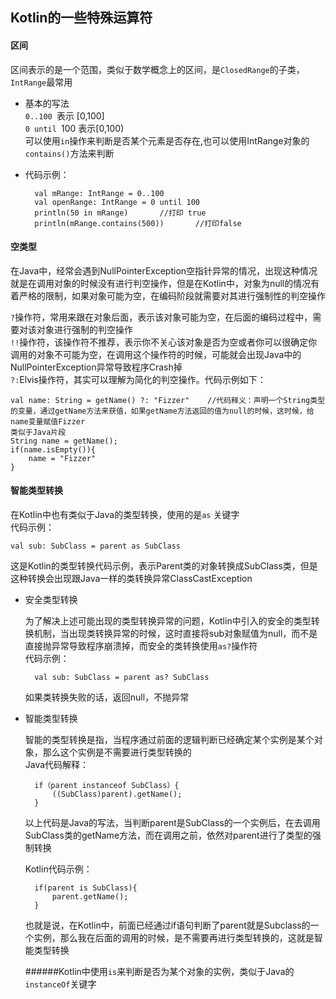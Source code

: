 ## Kotlin的一些特殊运算符

#### 区间

区间表示的是一个范围，类似于数学概念上的区间，是`ClosedRange`的子类，`IntRange`最常用

* 基本的写法    
`0..100 `表示 [0,100]    
`0 until `100 表示[0,100)    
可以使用`in`操作来判断是否某个元素是否存在,也可以使用IntRange对象的`contains()`方法来判断

* 代码示例：

		val mRange: IntRange = 0..100
		val openRange: IntRange = 0 until 100
		println(50 in mRange)		//打印 true
		println(mRange.contains(500)) 		//打印false
		
		
#### 空类型

在Java中，经常会遇到NullPointerException空指针异常的情况，出现这种情况就是在调用对象的时候没有进行判空操作，但是在Kotlin中，对象为null的情况有着严格的限制，如果对象可能为空，在编码阶段就需要对其进行强制性的判空操作

`?`操作符，常用来跟在对象后面，表示该对象可能为空，在后面的编码过程中，需要对该对象进行强制的判空操作    
`!!`操作符，该操作符不推荐，表示你不关心该对象是否为空或者你可以很确定你调用的对象不可能为空，在调用这个操作符的时候，可能就会出现Java中的NullPointerException异常导致程序Crash掉    
`?:`Elvis操作符，其实可以理解为简化的判空操作。代码示例如下：    

	val name: String = getName() ?: "Fizzer"    //代码释义：声明一个String类型的变量，通过getName方法来获值，如果getName方法返回的值为null的时候，这时候，给name变量赋值Fizzer
	类似于Java片段
	String name = getName();
	if(name.isEmpty()){
		name = "Fizzer"
	}

#### 智能类型转换

在Kotlin中也有类似于Java的类型转换，使用的是`as` 关键字    
代码示例：  
   
	val sub: SubClass = parent as SubClass
	
这是Kotlin的类型转换代码示例，表示Parent类的对象转换成SubClass类，但是这种转换会出现跟Java一样的类转换异常ClassCastException

* 安全类型转换

	为了解决上述可能出现的类型转换异常的问题，Kotlin中引入的安全的类型转换机制，当出现类转换异常的时候，这时直接将sub对象赋值为null，而不是直接抛异常导致程序崩溃掉，而安全的类转换使用`as?`操作符    
	代码示例：
	
		val sub: SubClass = parent as? SubClass
		
	如果类转换失败的话，返回null，不抛异常
	
* 智能类型转换

	智能的类型转换是指，当程序通过前面的逻辑判断已经确定某个实例是某个对象，那么这个实例是不需要进行类型转换的    
	Java代码解释：    
	
		if（parent instanceof SubClass）{
			((SubClass)parent).getName();
		}
		
	以上代码是Java的写法，当判断parent是SubClass的一个实例后，在去调用SubClass类的getName方法，而在调用之前，依然对parent进行了类型的强制转换
	
	Kotlin代码示例：
	
		if(parent is SubClass){
			parent.getName();
		}

	也就是说，在Kotlin中，前面已经通过if语句判断了parent就是Subclass的一个实例，那么我在后面的调用的时候，是不需要再进行类型转换的，这就是智能类型转换
	
	######Kotlin中使用`is`来判断是否为某个对象的实例，类似于Java的`instanceOf`关键字